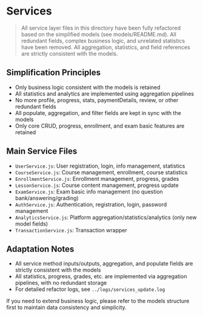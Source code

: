# Services

> All service layer files in this directory have been fully refactored based on the simplified models (see models/README.md). All redundant fields, complex business logic, and unrelated statistics have been removed. All aggregation, statistics, and field references are strictly consistent with the models.

## Simplification Principles

- Only business logic consistent with the models is retained
- All statistics and analytics are implemented using aggregation pipelines
- No more profile, progress, stats, paymentDetails, review, or other redundant fields
- All populate, aggregation, and filter fields are kept in sync with the models
- Only core CRUD, progress, enrollment, and exam basic features are retained

## Main Service Files

- `UserService.js`: User registration, login, info management, statistics
- `CourseService.js`: Course management, enrollment, course statistics
- `EnrollmentService.js`: Enrollment management, progress, grades
- `LessonService.js`: Course content management, progress update
- `ExamService.js`: Exam basic info management (no question bank/answering/grading)
- `AuthService.js`: Authentication, registration, login, password management
- `AnalyticsService.js`: Platform aggregation/statistics/analytics (only new model fields)
- `TransactionService.js`: Transaction wrapper

## Adaptation Notes

- All service method inputs/outputs, aggregation, and populate fields are strictly consistent with the models
- All statistics, progress, grades, etc. are implemented via aggregation pipelines, with no redundant storage
- For detailed refactor logs, see `../logs/services_update.log`

If you need to extend business logic, please refer to the models structure first to maintain data consistency and simplicity.
